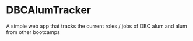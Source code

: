 # DBCAlumTracker
A simple web app that tracks the current roles / jobs of DBC alum and alum from other bootcamps
